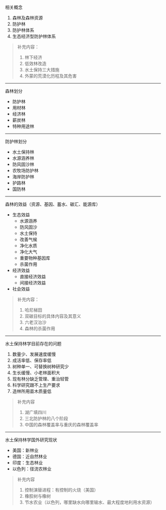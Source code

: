相关概念
1. 森林及森林资源
2. 防护林
3. 防护林体系
4. 生态经济型防护林体系

> 补充内容：
> 1. 林下经济
> 2. 低效林改造
> 3. 水土保持三大措施
> 4. 外蒙的荒漠化历程及其危害

---

森林划分
- 防护林
- 用材林
- 经济林
- 薪炭林
- 特种用途林

---

防护林划分
- 水土保持林
- 水源涵养林
- 防风固沙林
- 农牧场防护林
- 海岸防护林
- 护路林
- 国防林

---

森林的效益（资源、基因、蓄水、碳汇、能源库）
- 生态效益
	- 水源涵养
	- 防风固沙
	- 水土保持
	- 改善气候
	- 净化水质
	- 净化大气
	- 重要物种基因库
	- 杀菌作用
- 经济效益
	- 直接经济效益
	- 间接经济效益
- 社会效益

> 补充内容：
> 1. 哈尼梯田
> 2. 双碳目标的具体内容及其意义
> 3. 六老汉治沙
> 4. 森林的杀菌作用

---

水土保持林学目前存在的问题
1. 数量少、发展速度缓慢
2. 成活率低、保存率低
3. 树种单一、可替换树种研究少
4. 生长缓慢、小老林面积大
5. 现有林分缺乏管理、重治轻管
6. 科学研究跟不上生产要求
7. 造林所用苗木质量低

> 补充内容
> 1. 湖广填四川
> 2. 三北防护林的八个阶段
> 3. 中国的森林覆盖率与重庆的森林覆盖率

---

水土保持林学国外研究现状
- 美国：新林业
- 德国：近自然林业
- 印度：生态林业
- 以色列：径流农林业

> 补充内容
> 1. 控制演替进程：有控制的火烧（美国）
> 2. 橡胶树与橡树
> 3. 节水农业（以色列，哪里缺水向哪里输水、最大程度地利用水资源）
